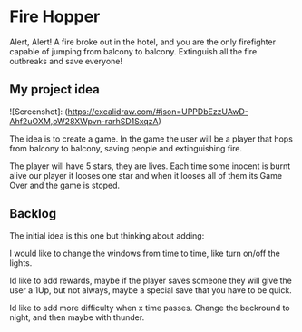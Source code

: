 #  Fire Hopper

Alert, Alert!
A fire broke out in the hotel, and you are the only firefighter capable of jumping from balcony to balcony.
Extinguish all the fire outbreaks and save everyone!






## My project idea
![Screenshot]: (https://excalidraw.com/#json=UPPDbEzzUAwD-Ahf2uOXM,oW28XWpvn-rarhSD1SxqzA)


The idea is to create a game. In the game the user will be a player that hops from balcony to balcony, saving people and extinguishing fire.

The player will have 5 stars, they are lives. Each time some inocent is burnt alive our player it looses one star and when it looses all of them its Game Over and the game is stoped.






## Backlog
The initial idea is this one but thinking about adding:

I would like to change the windows from time to time, like turn on/off the lights.

Id like to add rewards, maybe if the player saves someone they will give the user a 1Up, but not always, maybe a special save that you have to be quick.

Id like to add more difficulty when x time passes. Change the backround to night, and then maybe with thunder.

